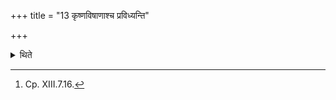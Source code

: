 +++
title = "13 कृष्णविषाणाश्च प्रविध्यन्ति"

+++

<details><summary>थिते</summary>

13. And throw away horns of black-antelopes.[^1]  

[^1]: Cp. XIII.7.16. 
</details>
